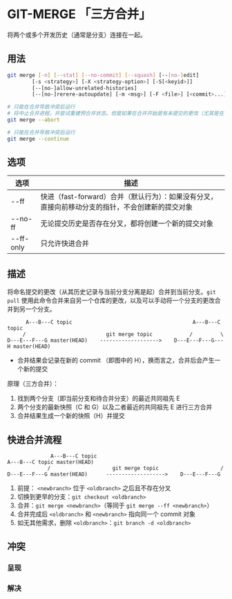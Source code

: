 # GIT-MERGE 「三方合并」

将两个或多个开发历史（通常是分支）连接在一起。

## 用法

```sh
git merge [-n] [--stat] [--no-commit] [--squash] [--[no-]edit]
        [-s <strategy>] [-X <strategy-option>] [-S[<keyid>]]
        [--[no-]allow-unrelated-histories]
        [--[no-]rerere-autoupdate] [-m <msg>] [-F <file>] [<commit>...]
```

```sh
# 只能在合并导致冲突后运行
# 将中止合并进程，并尝试重建预合并状态。但是如果在合并开始是有未提交的更改（尤其是在合并开始后进一步修改了这些更改），则它在某些情况下将无法重建原始（预合并）更改，因此：警告：不鼓励使用不重要的未提交更改运行git merge：如果可能，它可能会使您处于一种在发生冲突时很难退出的状态。
git merge --abort
```

```sh
# 只能在合并导致冲突后运行
git merge --continue
```

## 选项

| 选项      | 描述                                                                                             |
| --------- | ------------------------------------------------------------------------------------------------ |
| --ff      | 快进（fast-forward）合并（默认行为）：如果没有分叉，直接向前移动分支的指针，不会创建新的提交对象 |
| --no-ff   | 无论提交历史是否存在分叉，都将创建一个新的提交对象                                               |
| --ff-only | 只允许快进合并                                                                                   |

## 描述

将命名提交的更改（从其历史记录与当前分支分离是起）合并到当前分支。`git pull` 使用此命令合并来自另一个仓库的更改，以及可以手动将一个分支的更改合并到另一个分支。

```graph
      A---B---C topic                                       A---B---C topic
     /                          git merge topic            /         \
D---E---F---G master(HEAD)    ------------------->    D---E---F---G---H master(HEAD)
```

* 合并结果会记录在新的 commit （即图中的 H），换而言之，合并后会产生一个新的提交

原理（三方合并）：

1. 找到两个分支（即当前分支和待合并分支）的最近共同祖先 E
2. 两个分支的最新快照（C 和 G）以及二者最近的共同祖先 E 进行三方合并
3. 合并结果生成一个新的快照（H）并提交

## 快进合并流程

```graph
              A---B---C topic                                         A---B---C topic master(HEAD)
             /                    git merge topic                    /
D---E---F---G master(HEAD)      ------------------->    D---E---F---G
```

1. 前提： `<newbranch>` 位于 `<oldbranch>` 之后且不存在分叉
2. 切换到更早的分支：`git checkout <oldbranch>`
3. 合并：`git merge <newbranch>`（等同于 `git merge --ff <newbranch>`）
4. 合并完成后 `<oldbranch>` 和 `<newbranch>` 指向同一个 commit 对象
5. 如无其他需求，删除 `<oldbranch>`：`git branch -d <oldbranch>`

## 冲突

### 呈现

### 解决
